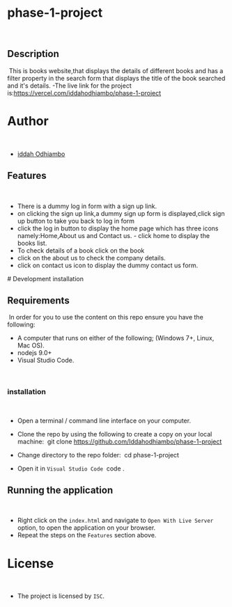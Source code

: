 # phase-1-project
 
​
## Description
​
This is  books website,that displays the details of different books and has a filter property in the search form that displays the title of the book searched and it's details.
-The live link for the project is:https://vercel.com/iddahodhiambo/phase-1-project
​
# Author
​
- [iddah Odhiambo](https://github.com/Iddahodhiambo)
​

## Features

​
- There is a dummy  log in form with a sign up link.
- on clicking the  sign up link,a  dummy sign up form is displayed,click sign up button to take you back to log in form
- click the log in button to display the home page which has  three icons namely:Home,About us and Contact us.  - click home to display the books list.
- To check details of a book click on the book
- click on the about us to check the company details.
- click on contact us icon to display the  dummy contact us form.



​# Development installation
​
## Requirements
​
In order for you to use the content on this repo ensure you have the following:
​
- A computer that runs on either of the following; (Windows 7+, Linux, Mac OS).
-  nodejs 9.0+
- Visual Studio Code.

​
### installation
​
- Open a terminal / command line interface on your computer.
- Clone the repo by using the following to create a copy on your local machine:
​
        git clone https://github.com/Iddahodhiambo/phase-1-project
       
- Change directory to the repo folder:
​
        cd phase-1-project
​
- Open it in ``Visual Studio Code``
​
        code .
​
## Running the application

​   
- Right click on the `index.html` and navigate to `Open With Live Server` option, to open the application on your browser.
- Repeat the steps on the `Features` section above.
​
# License
​
- The project is licensed by `ISC`.

